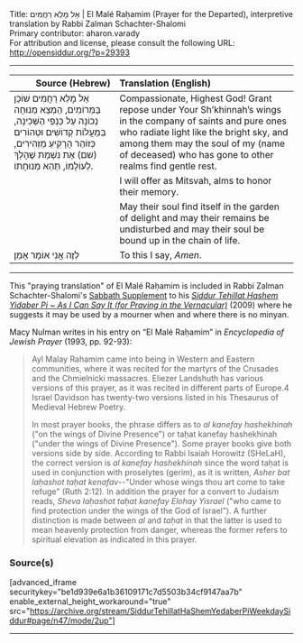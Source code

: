 <html>
<head></head>
<body>
Title: אֵל מָלֵא רַחֲמִים | El Malé Raḥamim (Prayer for the Departed), interpretive translation by Rabbi Zalman Schachter-Shalomi<br />
Primary contributor: aharon.varady<br />
For attribution and license, please consult the following URL: <a href="http://opensiddur.org/?p=29393">http://opensiddur.org/?p=29393</a>
<p />
<hr />

<table style="margin-left: auto;margin-right: auto;" class="draggable">
<thead><tr><th id="x" style="text-align: right;">Source (Hebrew)</th><th style="text-align: left;">Translation (English)</th></tr></thead>
<tbody>
<tr><td style="vertical-align:top;">
<div class="liturgy"><span lang="he">
אֵל מָלֵא רַחֲמִים שׁוֹכֵן בַּמְּרוֹמִים,
הַמְצֵא מְנוּחָה נְכוֹנָה עַל כַּנְפֵי הַשְּׁכִינָה,
בְּמַעֲלוֹת קְדוֹשִׁים וּטְהוֹרִים
כְּזוֹהַר הָרָקִיעַ מַזְהִירִים, 
(<span class="instruction">שם</span>) אֶת נִשְׁמַת‏
שֶׁהָלַךְ לְעוֹלָמוֹ, 
תְּהֵא מְנוּחָתוֹ.
</span></div></td>
 
<td style="vertical-align:top;">
<div class="english">
Compassionate, Highest God!
Grant repose under Your Sh’khinnah’s wings 
in the company of saints and pure ones 
who radiate light like the bright sky, 
and among them may the soul of my (<span class="instruction">name of deceased</span>) 
who has gone to other realms 
find gentle rest. 
</div></td></tr>


<tr><td style="vertical-align:top;">
<div class="liturgy"><span lang="he">

</span></div></td>
 
<td style="vertical-align:top;">
<div class="english">
I will offer as Mitsvah, 
alms to honor their memory. 
</div></td></tr>


<tr><td style="vertical-align:top;">
<div class="liturgy"><span lang="he">

</span></div></td>
 
<td style="vertical-align:top;">
<div class="english">
May their soul find itself 
in the garden of delight 
and may their remains be undisturbed 
and may their soul be bound up 
in the chain of life. 
</div></td></tr>


<tr><td style="vertical-align:top;">
<div class="liturgy"><span lang="he">
לְזֶה אֲנִי אוֹמָר
אָמֵן׃
</span></div></td>
 
<td style="vertical-align:top;">
<div class="english">
To this I say,
<em>Amen</em>.
</div></td></tr>
</tbody></table>

<hr />

This "praying translation" of El Malé Raḥamim is included in Rabbi Zalman Schachter-Shalomi's <a href="http://opensiddur.org/?p=29177">Sabbath Supplement</a> to his <em><a href="http://opensiddur.org/?p=177">Siddur Tehillat Hashem Yidaber Pi ~ As I Can Say It (for Praying in the Vernacular)</a></em> (2009) where he suggests it may be used by a mourner when and where there is no minyan.

Macy Nulman writes in his entry on “El Malé Raḥamim” in <em>Encyclopedia of Jewish Prayer</em> (1993, pp. 92-93):

<blockquote>Ayl Malay Rahamim came into being in Western and Eastern communities, where it was recited for the martyrs of the Crusades and the Chmielnicki massacres. Eliezer Landshuth has various versions of this prayer, as it was recited in different parts of Europe.4 Israel Davidson has twenty-two versions listed in his Thesaurus of Medieval Hebrew Poetry. 

In most prayer books, the phrase differs as to <em>al kanefay hashekhinah</em> ("on the wings of Divine Presence") or taḥat kanefay hashekhinah ("under the wings of Divine Presence"). Some prayer books give both versions side by side. According to Rabbi Isaiah Horowitz (SHeLaH), the correct version is <em>al kanefay hashekhinah</em> since the word taḥat is used in conjunction with proselytes (gerim), as it is written, <em>Asher bat laḥashot taḥat kenafav</em>--"Under whose wings thou art come to take refuge" (Ruth 2:12). In addition the prayer for a convert to Judaism reads, <em>Sheva laḥashot taḥat kanefay Elohay Yisrael</em> ("who came to find protection under the wings of the God of Israel"). A further distinction is made between <em>al</em> and <em>taḥat</em> in that the latter is used to mean heavenly protection from danger, whereas the former refers to spiritual elevation as indicated in this prayer.
</blockquote>

<h3>Source(s)</h3>

[advanced_iframe securitykey="be1d939e6a1b36109171c7d5503b34cf9147aa7b" enable_external_height_workaround="true" src="https://archive.org/stream/SiddurTehillatHaShemYedaberPiWeekdaySiddur#page/n47/mode/2up"]

<hr />

&nbsp;
</body>
</html>